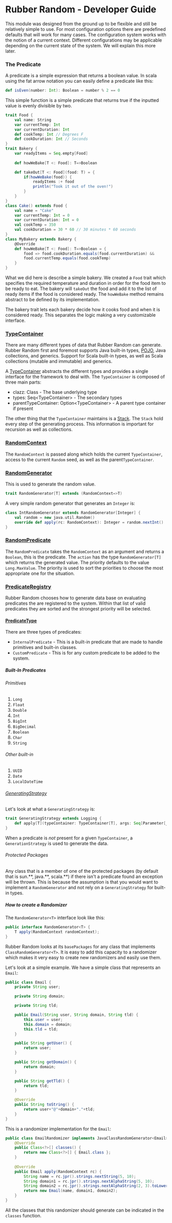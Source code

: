 # Rubber Random - Developer Guide

This module was designed from the ground up to be flexible and still be relatively simple to use. For most configuration options there are predefined defaults that will work for many cases. The configuration system works with the notion of a current context. Different configurations may be applicable depending on the current state of the system. We will explain this more later.

### The Predicate
A predicate is a simple expression that returns a boolean value. In scala using the fat arrow notation you can easily define a predicate like this:
```scala
def isEven(number: Int): Boolean = number % 2 == 0
```
This simple function is a simple predicate that returns true if the inputted value is evenly divisible by two.
```scala
trait Food {
    val name: String
    var currentTemp: Int
    var currentDuration: Int
    def cookTemp: Int // Degrees F
    def cookDuration: Int // Seconds    
}
trait Bakery {
    var readyItems = Seq.empty[Food]
    
    def howWeBake[T <: Food]: T=>Boolean

    def takeOut[T <: Food](food: T) = {
        if(howWeBake(food)) {
            readyItems :+ food
            println("Took it out of the oven!")
        }       
    }
}
class Cake() extends Food {
    val name = "Cake"
    var currentTemp: Int = 0
    var currentDuration: Int = 0
    val cookTemp = 350
    val cookDuration = 30 * 60 // 30 minutes * 60 seconds
}
class MyBakery extends Bakery {
    @Override
    def howWeBake[T <: Food]: T=>Boolean = {
        food => food.cookDuration.equals(food.currentDuration) &&
        food.currentTemp.equals(food.cookTemp)
    }
}
```
What we did here is describe a simple bakery. We created a `Food` trait which specifies the required temperature and duration in order for the food item to be ready to eat. The bakery will `takeOut` the food and add it to the list of ready items if the food is considered ready. The `howWeBake` method remains abstract to be defined by its implementation.
   
The bakery trait lets each bakery decide how it cooks food and when it is considered ready. This separates the logic making a very customizable interface.
  
### [TypeContainer](src/main/scala/org/finra/scaffolding/random/types/TypeContainer.scala)
There are many different types of data that Rubber Random can generate. Rubber Random first and foremost supports Java built-in types, [POJO](https://en.wikipedia.org/wiki/Plain_Old_Java_Object), Java collections, and generics. Support for Scala built-in types, as well as Scala collections (mutable and immutable) and generics.

A [TypeContainer](src/main/scala/org/finra/scaffolding/random/types/TypeContainer.scala) abstracts the different types and provides a single interface for the framework to deal with. The `TypeContainer` is composed of three main parts:
* clazz: Class<T> - The base underlying type
* types:  Seq<TypeContainer<T>> - The secondary types 
* parentTypeContainer: Option<TypeContainer<T>> - A parent type container if present

The other thing that the `TypeContainer` maintains is a [Stack](src/main/scala/org/finra/scaffolding/random/types/Stack.scala). The `Stack` hold every step of the generating process. This information is important for recursion as well as collections.  

### [RandomContext](src/main/scala/org/finra/scaffolding/random/predicate/RandomContext.scala)
The `RandomContext` is passed along which holds the current `TypeContainer`, access to the current `Random` seed, as well as the parent`TypeContainer`.

### [RandomGenerator](src/main/scala/org/finra/scaffolding/random/predicate/RandomGenerator.scala)
This is used to generate the random value.
```scala
trait RandomGenerator[T] extends (RandomContext=>T)
```
A very simple random generator that generates an `Integer` is:
```scala
class IntRandomGenerator extends RandomGenerator[Integer] {
    val random = new java.util.Random()
    override def apply(rc: RandomContext): Integer = random.nextInt() 
}
```

### [RandomPredicate](src/main/scala/org/finra/scaffolding/random/predicate/RandomPredicate.scala)
The `RandomPredicate` takes the `RandomContext` as an argument and returns a `Boolean`, this is the predicate. The `action` has the type `RandomGenerator[T]` which returns the generated value. The priority defaults to the value `Long.MaxValue`. The priority is used to sort the priorities to choose the most appropriate one for the situation.
   
### [PredicateRegistry](src/main/scala/org/finra/scaffolding/random/predicate/PredicateRegistry.scala)
Rubber Random chooses how to generate data base on evaluating predicates the are registered to the system. Within that list of valid predicates they are sorted and the strongest priority will be selected.

#### [PredicateType](src/main/scala/org/finra/scaffolding/random/predicate/PredicateType.scala)
There are three types of predicates:
* `InternalPredicate` - This is a built-in predicate that are made to handle primitives and built-in classes. 
* `CustomPredicate` - This is for any custom predicate to be added to the system.

##### Built-In Predicates
###### Primitives
1. `Long` 
2. `Float`
3. `Double`
4. `Int`
5. `BigInt`
6. `BigDecimal`
7. `Boolean`
8. `Char`
9. `String`

###### Other built-in
1. `UUID`
2. `Date`
3. `LocalDateTime`

###### [GeneratingStrategy](src/main/scala/org/finra/scaffolding/random/strategy/GeneratingStrategy.scala)
Let's look at what a `GeneratingStrategy` is:
```scala
trait GeneratingStrategy extends Logging {
    def apply[T](typeContainer: TypeContainer[T], args: Seq[Parameter[_]])(implicit conf: Configuration): T
}
```
When a predicate is *not* present for a given `TypeContainer`, a `GenerationStrategy` is used to generate the data. 

###### Protected Packages
Any class that is a member of one of the protected packages (by default that is sun.\*\*, java.\*\*, scala.\*\*) if there isn't a predicate found an exception will be thrown. This is because the assumption is that you would want to implement a `RandomGenerator` and not rely on a `GeneratingStrategy` for built-in types.

##### How to create a Randomizer
The `RandomGenerator<T>` interface look like this:
```java
public interface RandomGenerator<T> {
    T apply(RandomContext randomContext);
}
```
Rubber Random looks at its `basePackages` for any class that implements `ClassRandomGenerator<T>`. It is easy to add this capacity to a randomizer which makes it very easy to create new randomizers and easily use them.

Let's look at a simple example. We have a simple class that represents an `Email`:
```java
public class Email {
    private String user;

    private String domain;

    private String tld;

    public Email(String user, String domain, String tld) {
        this.user = user;
        this.domain = domain;
        this.tld = tld;
    }

    public String getUser() {
        return user;
    }

    public String getDomain() {
        return domain;
    }

    public String getTld() {
        return tld;
    }

    @Override
    public String toString() {
        return user+"@"+domain+"."+tld;
    }
}
```
This is a randomizer implementation for the `Email`:
```java
public class EmailRandomizer implements JavaClassRandomGenerator<Email> {
    @Override
    public Class<?>[] classes() {
        return new Class<?>[] { Email.class };
    }
    
    @Override
    public Email apply(RandomContext rc) {
        String name = rc.jpr().strings.nextString(5, 10);
        String domain1 = rc.jpr().strings.nextAlphaString(5, 10);
        String domain2 = rc.jpr().strings.nextAlphaString(2, 3).toLowerCase();
        return new Email(name, domain1, domain2);
    }
}
```
All the classes that this randomizer should generate can be indicated in the `classes` function.